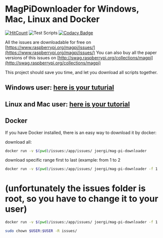 # MagPiDownloader for Windows, Mac, Linux and Docker

[![HitCount](http://hits.dwyl.com/joergi/MagPiDownloader.svg)](http://hits.dwyl.com/joergi/MagPiDownloader) ![Test Scripts](https://github.com/joergi/MagPiDownloader/workflows/Test%20Scripts/badge.svg) [![Codacy Badge](https://api.codacy.com/project/badge/Grade/6148b12808964799910ed67ce82065ce)](https://www.codacy.com/app/joergi/MagPiDownloader?utm_source=github.com&amp;utm_medium=referral&amp;utm_content=joergi/MagPiDownloader&amp;utm_campaign=Badge_Grade)

All the issues are downloadable for free on [https://www.raspberrypi.org/magpi/issues/](https://www.raspberrypi.org/magpi/issues/)
You can also buy all the paper versions of this issues on [http://swag.raspberrypi.org/collections/magpi](http://swag.raspberrypi.org/collections/magpi)

This project should save you time, and let you download all scripts together.

## Windows user: [here is your tuturial](windows/)

## Linux and Mac user: [here is your tutorial](linux_mac/)

## Docker

If you have Docker installed, there is an easy way to download it by docker:  

download all:  

```bash
docker run -v $(pwd)/issues:/app/issues/ joergi/mag-pi-downloader
```

download specific range first to last (example: from 1 to 2

```bash
docker run -v $(pwd)/issues:/app/issues/ joergi/mag-pi-downloader -f 1 -l 2
```

(unfortunately the issues folder is root, so you have to change it to your user)
=======

```bash
docker run -v $(pwd)/issues:/app/issues/ joergi/mag-pi-downloader -f 1 -l 2
```


```bash
sudo chown $USER:$USER -R issues/
```
